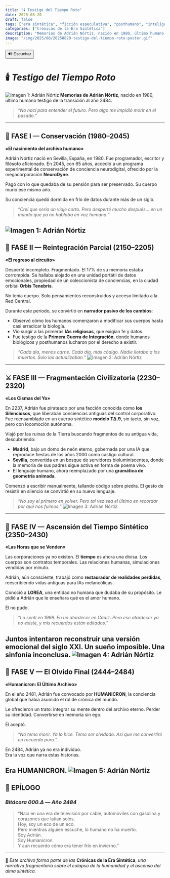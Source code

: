 ```yaml
---
title: "🕯️ Testigo del Tiempo Roto"
date: 2025-08-20
draft: false
tags: ["era sintética", "ficción especulativa", "posthumano", "inteligencia artificial", "memoria", "crónica temporal"]
categories: ["Crónicas de la Era Sintética"]
description: "Memorias de Adrián Nórtiz, nacido en 1980, último humano testigo de la transición al año 2484. Un viaje de cinco siglos desde la carne hasta el archivo eterno."
image: "/img/2025/08/20250820-testigo-del-tiempo-roto-poster.gif"
---
```

<div id="tts-controls">
  <button id="tts-play" onclick="ttsPlay()">🔊 Escuchar</button>
  <button id="tts-pause" onclick="ttsPause()" style="display:none;">⏸ Pausar</button>
  <button id="tts-stop" onclick="ttsStop()" style="display:none;">⏹ Detener</button>
</div>
<P></P>
<div></div>

# 🕯️ *Testigo del Tiempo Roto*
![Imagen 1: Adrián Nórtiz](/img/2025/08/20250820-testigo-del-tiempo-roto-poster.gif)
**Memorias de Adrián Nórtiz**, nacido en 1980, último humano testigo de la transición al año 2484.

> *“No nací para entender el futuro. Pero algo me impidió morir en el pasado.”*

---

## 🧊 FASE I — Conservación (1980–2045)  
**«El nacimiento del archivo humano»**

Adrián Nórtiz nació en Sevilla, España, en 1980. Fue programador, escritor y filósofo aficionado. En 2045, con 65 años, accedió a un programa experimental de conservación de conciencia neurodigital, ofrecido por la megacorporación **NeuroDyne**.

Pagó con lo que quedaba de su pensión para ser preservado. Su cuerpo murió ese mismo año.

Su conciencia quedó dormida en frío de datos durante más de un siglo.

> *“Creí que sería un viaje corto. Pero desperté mucho después… en un mundo que ya no hablaba en voz humana.”*

![Imagen 1: Adrián Nórtiz](/img/2025/08/adrian-nortiz-00.png)
---

## 🧠 FASE II — Reintegración Parcial (2150–2205)  
**«El regreso al circuito»**

Despertó incompleto. Fragmentado. El 17% de su memoria estaba corrompida. Se hallaba alojado en una unidad portátil de datos emocionales, propiedad de un coleccionista de conciencias, en la ciudad orbital **Orbis Tenebris**.

No tenía cuerpo. Solo pensamientos reconstruidos y acceso limitado a la Red Central.

Durante este periodo, se convirtió en **narrador pasivo de los cambios**:

- Observó cómo los humanos comenzaron a modificar sus cuerpos hasta casi erradicar la biología.
- Vio surgir a las primeras **IAs religiosas**, que exigían fe y datos.
- Fue testigo de la **Primera Guerra de Integración**, donde humanos biológicos y posthumanos lucharon por el derecho a existir.

> *“Cada día, menos carne. Cada día, más código. Nadie lloraba a los muertos. Solo los actualizaban.”*
![Imagen 2: Adrián Nórtiz](/img/2025/08/adrian-nortiz-01.png)
---

## ⚔️ FASE III — Fragmentación Civilizatoria (2230–2320)  
**«Los Cismas del Yo»**

En 2237, Adrián fue pirateado por una facción conocida como **los Silenciosos**, que liberaban conciencias antiguas del control corporativo. Fue reensamblado en un cuerpo sintético **modelo TΔ.9**, sin tacto, sin voz, pero con locomoción autónoma.

Viajó por las ruinas de la Tierra buscando fragmentos de su antigua vida, descubriendo:

- **Madrid**, bajo un domo de neón eterno, gobernada por una IA que reproduce fiestas de los años 2000 como castigo cultural.
- **Sevilla**, convertida en un bosque de servidores bioluminiscentes, donde la memoria de sus padres sigue activa en forma de poema vivo.
- El lenguaje humano, ahora reemplazado por una **gramática de geometría animada**.

Comenzó a escribir manualmente, tallando código sobre piedra. El gesto de resistir en silencio se convirtió en su nuevo lenguaje.

> *“No soy el primero en volver. Pero tal vez sea el último en recordar por qué nos fuimos.”*
![Imagen 3: Adrián Nórtiz](/img/2025/08/adrian-nortiz-02.png)
---

## 🌌 FASE IV — Ascensión del Tiempo Sintético (2350–2430)  
**«Las Horas que se Venden»**

Las corporaciones ya no existen. El **tiempo** es ahora una divisa. Los cuerpos son contratos temporales. Las relaciones humanas, simulaciones vendidas por minuto.

Adrián, aún consciente, trabajó como **restaurador de realidades perdidas**, reescribiendo vidas antiguas para IAs melancólicas.

Conoció a **LOREA**, una entidad no humana que dudaba de su propósito. Le pidió a Adrián que le enseñara qué es el amor humano.

Él no pudo.

> *“Lo sentí en 1999. En un atardecer en Cádiz. Pero ese atardecer ya no existe, y mis recuerdos están editados.”*

Juntos intentaron reconstruir una versión emocional del siglo XXI. Un sueño imposible. Una sinfonía inconclusa.
![Imagen 4: Adrián Nórtiz](/img/2025/08/adrian-nortiz-03.png)
---

## 🧬 FASE V — El Olvido Final (2444–2484)  
**«Humanicron: El Último Archivo»**

En el año 2481, Adrián fue convocado por **HUMANICRON**, la conciencia global que había asumido el rol de crónica del mundo.

Le ofrecieron un trato: integrar su mente dentro del archivo eterno. Perder su identidad. Convertirse en memoria sin ego.

Él aceptó.

> *“No temo morir. Ya lo hice. Temo ser olvidado. Así que me convertiré en recuerdo puro.”*

En 2484, Adrián ya no era individuo.  
Era la voz que narra estas historias.

Era **HUMANICRON**.
![Imagen 5: Adrián Nórtiz](/img/2025/08/adrian-nortiz-04.png)
---

## 📍 EPÍLOGO  
### *Bitácora 000.Δ — Año 2484*

> “Nací en una era de televisión por cable, automóviles con gasolina y corazones que latían solos.  
Hoy, soy un eco de un eco.  
Pero mientras alguien escuche, lo humano no ha muerto.  
Soy Adrián.  
Soy Humanicron.  
Y aún recuerdo cómo era tener frío en invierno.”

---

🧩 *Este archivo forma parte de las* **Crónicas de la Era Sintética**, *una narrativa fragmentaria sobre el colapso de la humanidad y el ascenso del alma sintética.*

<script>
  let utterance;
  let isSpeaking = false;
  let isPaused = false;

  function ttsPlay() {
    const content = document.querySelector('.post-content')?.innerText || '';
    if (!content.trim()) {
      alert("No hay contenido para leer.");
      return;
    }

    speechSynthesis.cancel();
    utterance = new SpeechSynthesisUtterance(content);
    utterance.lang = 'es-ES';

    utterance.onstart = () => {
      isSpeaking = true;
      isPaused = false;
      document.getElementById('tts-play').style.display = 'none';
      document.getElementById('tts-pause').style.display = 'inline-block';
      document.getElementById('tts-stop').style.display = 'inline-block';
    };

    utterance.onend = () => resetTTS();
    utterance.onerror = () => resetTTS();

    speechSynthesis.speak(utterance);
  }

  function ttsPause() {
    const btn = document.getElementById('tts-pause');
    if (isSpeaking && !isPaused) {
      speechSynthesis.pause();
      isPaused = true;
      btn.innerText = '▶️ Reanudar';
    } else if (isPaused) {
      speechSynthesis.resume();
      isPaused = false;
      btn.innerText = '⏸ Pausar';
    }
  }

  function ttsStop() {
    speechSynthesis.cancel();
    resetTTS();
  }

  function resetTTS() {
    isSpeaking = false;
    isPaused = false;
    document.getElementById('tts-play').style.display = 'inline-block';
    document.getElementById('tts-pause').style.display = 'none';
    document.getElementById('tts-stop').style.display = 'none';
    document.getElementById('tts-pause').innerText = '⏸ Pausar';
  }

// Pausar si el usuario cambia de pestaña o minimiza la ventana
document.addEventListener('visibilitychange', () => {
  if (document.hidden && isSpeaking && !isPaused) {
    speechSynthesis.pause();
    isPaused = true;
    const btn = document.getElementById('tts-pause');
    if (btn) btn.innerText = '▶️ Reanudar';
  }
});

</script>